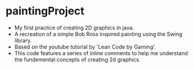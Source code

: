 # paintingProject
* My first practice of creating 2D graphics in java.
* A recreation of a simple Bob Ross inspired painting using the Swing library.
* Based on the youtube tutorial by 'Lean Code by Gaming'.
* This code features a series of inline comments to help me understand the fundemental concepts of creating 2d graphics.
